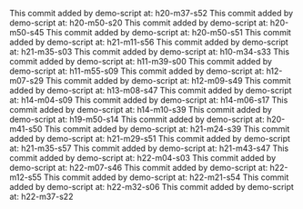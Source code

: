 This commit added by demo-script at:  h20-m37-s52
This commit added by demo-script at:  h20-m50-s20
This commit added by demo-script at:  h20-m50-s45
This commit added by demo-script at:  h20-m50-s51
This commit added by demo-script at:  h21-m11-s56
This commit added by demo-script at:  h21-m35-s03
This commit added by demo-script at:  h10-m34-s33
This commit added by demo-script at:  h11-m39-s00
This commit added by demo-script at:  h11-m55-s09
This commit added by demo-script at:  h12-m07-s29
This commit added by demo-script at:  h12-m09-s49
This commit added by demo-script at:  h13-m08-s47
This commit added by demo-script at:  h14-m04-s09
This commit added by demo-script at:  h14-m06-s17
This commit added by demo-script at:  h14-m10-s39
This commit added by demo-script at:  h19-m50-s14
This commit added by demo-script at:  h20-m41-s50
This commit added by demo-script at:  h21-m24-s39
This commit added by demo-script at:  h21-m29-s51
This commit added by demo-script at:  h21-m35-s57
This commit added by demo-script at:  h21-m43-s47
This commit added by demo-script at:  h22-m04-s03
This commit added by demo-script at:  h22-m07-s46
This commit added by demo-script at:  h22-m12-s55
This commit added by demo-script at:  h22-m21-s54
This commit added by demo-script at:  h22-m32-s06
This commit added by demo-script at:  h22-m37-s22
